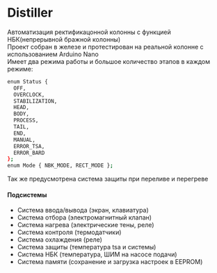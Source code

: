 # Distiller
Автоматизация ректификацонной колонны с функцией НБК(непрерывной бражной колонны)    
Проект собран в железе и протестирован на реальной колонне с использованием Arduino Nano    
Имеет два режима работы и большое количество этапов в каждом режиме: 
```bash
enum Status {
  OFF,
  OVERCLOCK,
  STABILIZATION,
  HEAD,
  BODY,
  PROCESS,
  TAIL,
  END,
  MANUAL,
  ERROR_TSA,
  ERROR_BARD
};
enum Mode { NBK_MODE, RECT_MODE };
```
Так же предусмотрена система защиты при переливе и перегреве
#### Подсистемы
- Система ввода/вывода (экран, клавиатура)
- Система отбора (электромагнитный клапан)
- Система нагрева (электрические тены, реле)
- Система контроля (термодатчики)
- Система охлаждения (реле)
- Система защиты (температура tsa и системы)
- Система НБК (температура, ШИМ на насосе подачи)
- Система памяти (сохранение и загрузка настроек в EEPROM)
